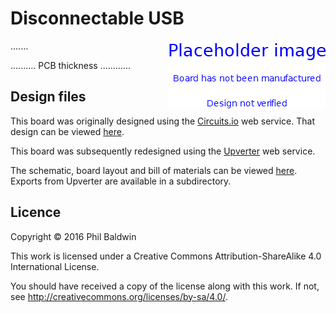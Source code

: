 # Disconnectable USB

<img align="right" src="../_common/PlaceholderImage.png">

.......

.......... PCB thickness ............


## Design files

This board was originally designed using the [Circuits.io](https://circuits.io) web service. That design can be viewed [here]( https://circuits.io/circuits/550192-usb-inline-headers).

This board was subsequently redesigned using the [Upverter](https://upverter.com) web service.

The schematic, board layout and bill of materials can be viewed [here](https://upverter.com/Trebuchetindustries/7628e176f5c359c1/Disconnectable-USB/). Exports from Upverter are available in a subdirectory.



## Licence

Copyright © 2016 Phil Baldwin

This work is licensed under a Creative Commons Attribution-ShareAlike 4.0 International License.

You should have received a copy of the license along with this work. If not, see <http://creativecommons.org/licenses/by-sa/4.0/>.
